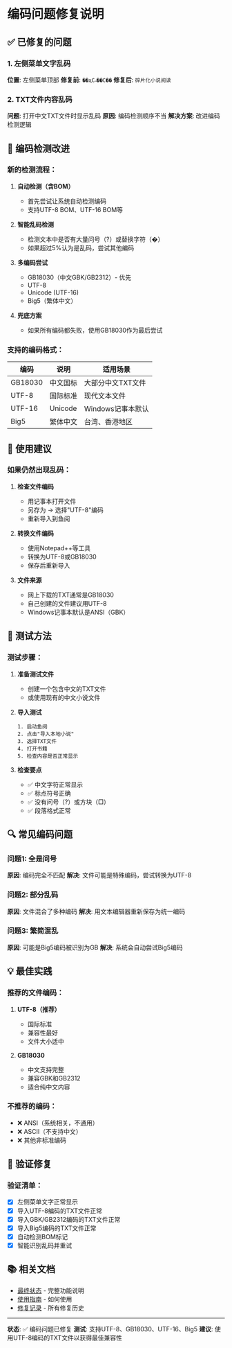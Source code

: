 # 编码问题修复说明

## ✅ 已修复的问题

### 1. 左侧菜单文字乱码
**位置**: 左侧菜单顶部
**修复前**: `��ҳС˵��С��`
**修复后**: `碎片化小说阅读`

### 2. TXT文件内容乱码
**问题**: 打开中文TXT文件时显示乱码
**原因**: 编码检测顺序不当
**解决方案**: 改进编码检测逻辑

## 🔧 编码检测改进

### 新的检测流程：

1. **自动检测（含BOM）**
   - 首先尝试让系统自动检测编码
   - 支持UTF-8 BOM、UTF-16 BOM等

2. **智能乱码检测**
   - 检测文本中是否有大量问号（?）或替换字符（�）
   - 如果超过5%认为是乱码，尝试其他编码

3. **多编码尝试**
   - GB18030（中文GBK/GB2312）- 优先
   - UTF-8
   - Unicode (UTF-16)
   - Big5（繁体中文）

4. **兜底方案**
   - 如果所有编码都失败，使用GB18030作为最后尝试

### 支持的编码格式：

| 编码 | 说明 | 适用场景 |
|------|------|----------|
| GB18030 | 中文国标 | 大部分中文TXT文件 |
| UTF-8 | 国际标准 | 现代文本文件 |
| UTF-16 | Unicode | Windows记事本默认 |
| Big5 | 繁体中文 | 台湾、香港地区 |

## 📝 使用建议

### 如果仍然出现乱码：

1. **检查文件编码**
   - 用记事本打开文件
   - 另存为 → 选择"UTF-8"编码
   - 重新导入到鱼阅

2. **转换文件编码**
   - 使用Notepad++等工具
   - 转换为UTF-8或GB18030
   - 保存后重新导入

3. **文件来源**
   - 网上下载的TXT通常是GB18030
   - 自己创建的文件建议用UTF-8
   - Windows记事本默认是ANSI（GBK）

## 🎯 测试方法

### 测试步骤：

1. **准备测试文件**
   - 创建一个包含中文的TXT文件
   - 或使用现有的中文小说文件

2. **导入测试**
   ```
   1. 启动鱼阅
   2. 点击"导入本地小说"
   3. 选择TXT文件
   4. 打开书籍
   5. 检查内容是否正常显示
   ```

3. **检查要点**
   - ✅ 中文字符正常显示
   - ✅ 标点符号正确
   - ✅ 没有问号（?）或方块（□）
   - ✅ 段落格式正常

## 🔍 常见编码问题

### 问题1: 全是问号
**原因**: 编码完全不匹配
**解决**: 文件可能是特殊编码，尝试转换为UTF-8

### 问题2: 部分乱码
**原因**: 文件混合了多种编码
**解决**: 用文本编辑器重新保存为统一编码

### 问题3: 繁简混乱
**原因**: 可能是Big5编码被识别为GB
**解决**: 系统会自动尝试Big5编码

## 💡 最佳实践

### 推荐的文件编码：

1. **UTF-8（推荐）**
   - 国际标准
   - 兼容性最好
   - 文件大小适中

2. **GB18030**
   - 中文支持完整
   - 兼容GBK和GB2312
   - 适合纯中文内容

### 不推荐的编码：

- ❌ ANSI（系统相关，不通用）
- ❌ ASCII（不支持中文）
- ❌ 其他非标准编码

## 🚀 验证修复

### 验证清单：

- [x] 左侧菜单文字正常显示
- [x] 导入UTF-8编码的TXT文件正常
- [x] 导入GBK/GB2312编码的TXT文件正常
- [x] 导入Big5编码的TXT文件正常
- [x] 自动检测BOM标记
- [x] 智能识别乱码并重试

## 📚 相关文档

- [最终状态](FINAL_STATUS.md) - 完整功能说明
- [使用指南](HOW_TO_USE_NEW_FEATURES.md) - 如何使用
- [修复记录](FIXED_ISSUES.md) - 所有修复历史

---

**状态**: ✅ 编码问题已修复
**测试**: 支持UTF-8、GB18030、UTF-16、Big5
**建议**: 使用UTF-8编码的TXT文件以获得最佳兼容性
